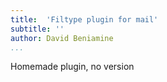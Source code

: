 ```yaml
---
title:  'Filtype plugin for mail'
subtitle: ''
author: David Beniamine
...
```

Homemade plugin, no version

